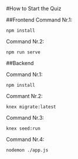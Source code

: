 #How to Start the Quiz

##Frontend
Command Nr.1:
```
npm install
```
Command Nr.2:
```
npm run serve
```

##Backend

Command Nr.1:
```
npm install
```
Commant Nr.2:
```
knex migrate:latest
```
Command Nr.3:
```
knex seed:run
```
Command Nr.4:
```
nodemon ./app.js
```
